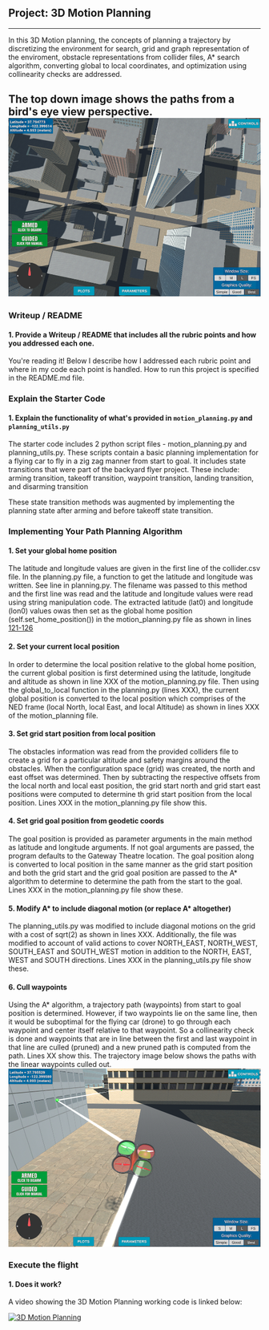 ## Project: 3D Motion Planning

---

In this 3D Motion planning, the concepts of planning a trajectory by discretizing the environment for search, grid and graph representation of the enviroment, obstacle representations from collider files, A* search algorithm, converting global to local coordinates, and optimization using collinearity checks are addressed.

The top down image shows the paths from a bird's eye view perspective. 
![Top Down View](./images/Bird's%20Eye%20View.png)
---
### Writeup / README

#### 1. Provide a Writeup / README that includes all the rubric points and how you addressed each one.  
You're reading it! Below I describe how I addressed each rubric point and where in my code each point is handled. How to run this project is specified in the README.md file.

### Explain the Starter Code

#### 1. Explain the functionality of what's provided in `motion_planning.py` and `planning_utils.py`
The starter code includes 2 python script files - motion_planning.py and planning_utils.py.
These scripts contain a basic planning implementation for a flying car to fly in a zig zag manner from start to goal. It includes state transitions that were part of the backyard flyer project. These include: 
arming transition,
takeoff transition,
waypoint transition,
landing transition, and
disarming transition

These state transition methods was augmented by implementing the planning state after arming and before takeoff state transition.

### Implementing Your Path Planning Algorithm

#### 1. Set your global home position

The latitude and longitude values are given in the first line of the collider.csv file.
In the planning.py file, a function to get the latitude and longitude was written. See line  in planning.py.
The filename was passed to this method and the first line was read and the latitude and longitude values were read using string manipulation code. 
The extracted latitude (lat0) and longitude (lon0) values owas then set as the global home position (self.set_home_position()) in the motion_planning.py file as shown in lines <a href="https://github.com/manopaul/Flying-Cars-P2-3D-Motion-Planning/blob/master/motion_planning.py#L121" target="_blank">121-126</a>

#### 2. Set your current local position
In order to determine the local position relative to the global home position, the current global position is first determined using the latitude, longitude and altitude as shown in line XXX of the motion_planning.py file. 
Then using the global_to_local function in the planning.py (lines XXX), the current global position is converted to the local position which comprises of the NED frame (local North, local East, and local Altitude) as shown in lines XXX of the motion_planning file. 

#### 3. Set grid start position from local position
The obstacles information was read from the provided colliders file to create a grid for a particular altitude and safety margins around the obstacles. When the configuration space (grid) was created, the north and east offset was determined. Then by subtracting the respective offsets from the local north and local east position, the grid start north and grid start east positions were computed to determine th grid start position from the local position. 
Lines XXX in the motion_planning.py file show this.

#### 4. Set grid goal position from geodetic coords
The goal position is provided as parameter arguments in the main method as latitude and longitude arguments. If not goal arguments are passed, the program defaults to the Gateway Theatre location. The goal position along is converted to local position in the same manner as the grid start position and both the grid start and the grid goal position are passed to the A* algorithm to determine to determine the path from the start to the goal. 
Lines XXX in the motion_planning.py file show these. 

#### 5. Modify A* to include diagonal motion (or replace A* altogether)
The planning_utils.py was modified to include diagonal motions on the grid with a cost of sqrt(2) as shown in lines XXX. Additionally, the file was modified to account of valid actions to cover NORTH_EAST, NORTH_WEST, SOUTH_EAST and SOUTH_WEST motion in addition to the NORTH, EAST, WEST and SOUTH directions. 
Lines XXX in the planning_utils.py file show these. 

#### 6. Cull waypoints 
Using the A* algorithm, a trajectory path (waypoints) from start to goal position is determined. However, if two waypoints lie on the same line, then it would be suboptimal for the flying car (drone) to go through each waypoint and center itself relative to that waypoint. So a collinearity check is done and waypoints that are in line between the first and last waypoint in that line are culled (pruned) and a new pruned path is computed from the path. Lines XX show this.
The trajectory image below shows the paths with the linear waypoints culled out. 
![Trajectory Image](./images/Trajectory%20Flight.png)

### Execute the flight
#### 1. Does it work?
A video showing the 3D Motion Planning working code is linked below:

[![3D Motion Planning](http://img.youtube.com/vi/u61VaB3Qmqk/0.jpg)](https://youtu.be/u61VaB3Qmqk)

